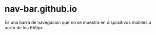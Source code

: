 # nav-bar.github.io
Es una barra de navegacion que no se muestra en dispositivos mobiles a partir de los 650px
